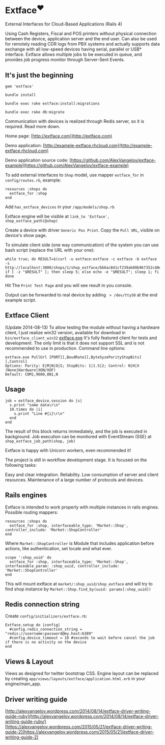 Extface<sup>&hearts;</sup>
========

External Interfaces for Cloud-Based Applications (Rails 4)

Using Cash Registers, Fiscal and POS printers without physical connection between the device, application server and the end user. 
Can also be used for remotely reading CDR logs from PBX systems and actually supports data exchange with all low-speed devices having serial, parallel or USB* interface.
Extface allows multiple jobs to be executed in queue, and provides job progress monitor through Server-Sent Events.

## It's just the beginning

    gem 'extface'
    
    bundle install
    
    bundle exec rake extface:install:migrations
    
    bundle exec rake db:migrate
    
Communication with devices is realized through Redis server, so it is required. Read more down.

Home page: [http://extface.com](http://extface.com)

Demo application: [http://example-extface.rhcloud.com](http://example-extface.rhcloud.com)

Demo application source code: [https://github.com/AlexVangelov/extface-example](https://github.com/AlexVangelov/extface-example)
    
To add external interfaces to `Shop` model, use mapper `extface_for` in `config/routes.rb`, example:

    resources :shops do 
      extface_for :shop
    end
  
Add `has_extface_devices` in your `/app/models/shop.rb`

Extface engine will be visible at `link_to 'Extface', shop_extface_path(@shop)`

Create a device with driver `Generic Pos Print`.
Copy the `Pull URL`, visible on device's show page.

To simulate client side (one way communication) of the system you can use bash script (replace the URL with your one):

    while true; do RESULT=$(curl -u extface:extface -c extface -b extface -s http://localhost:3000/shops/1/shop_extface/bb6ac841cf239ab89b967352c40e4b39); if [ -z "$RESULT" ]; then sleep 5; else echo -e "$RESULT"; sleep 1; fi done

Hit The `Print Test Page` and you will see result in you console.

Output can be forwarded to real device by adding ` > /dev/ttyS0` at the end example script.

## Extface Client

(Update 2014-08-13)
To allow testing the module without having a hardware client, I just realize win32 version, available for download in `bin/extface_client_win32` [extface.exe](https://github.com/AlexVangelov/extface/blob/master/bin/extface_client_win32/extface.exe)
It's fully featured client for tests and development. The only limit is that it does not support SSL and is not recommended to use in production.
Command line options:

    extface.exe PullUrl [PORT][,BoudRate][,ByteSyzeParityStopBits][,Control]
    Options: Parity: E|M|N|O|S; StopBits: 1|1.5|2; Control: N|H|X (None|Hardware|XON/XOF)
    Default: COM1,9600,8N1,N

## Usage

    job = extface_device.session do |s|
      s.print "some data\r\n"
      10.times do |i|
        s.print "Line #{i}\r\n"
      end
    end

The result of this block returns immediately, and the job is executed in background.
Job execution can be monitored with EventStream (SSE) at `shop_extface_job_path(shop, job)`

Extface is happy with Unicorn workers, even recommended it!

The project is still in workflow development stage.
It is focused on the following tasks:

  Easy and clear integration.
  Reliability.
  Low consumption of server and client resources.
  Maintenance of a large number of protocols and devices.


## Rails engines

Extface is intended to work properly with multiple instances in rails engines. Possible routing mappers:

    resources :shops do
      extface_for :shop, interfaceable_type: 'Market::Shop', controller_include: 'Market::ShopController'
    end
    
Where `Market::ShopController` is Module that includes application before actions, like authentication, set locale and what ever.

    scope ':shop_uuid' do
      extface_for :shop, interfaceable_type: 'Market::Shop', interfaceable_param: :shop_uuid, controller_include: 'Market::ShopController'
    end
    
This will mount extface at `market/:shop_uuid/shop_extface` and will try to find shop instance by `Market::Shop.find_by(uuid: params[:shop_uuid])`

## Redis connection string

Create `config/initializers/extface.rb`:

    Extface.setup do |config|
      #config.redis_connection_string = "redis://username:password@my.host:6389"
      #config.device_timeout = 10 #seconds to wait before cancel the job if there is no activity on the device
    end


## Views & Layout

Views as designed for twitter bootstrap CSS. Engine layout can be replaced by creating `app/views/layouts/extface/application.html.erb` in your engine/main_app.

## Driver writing guide

[http://alexvangelov.wordpress.com/2014/08/14/extface-driver-writing-guide-ruby](http://alexvangelov.wordpress.com/2014/08/14/extface-driver-writing-guide-ruby/)
[https://alexvangelov.wordpress.com/2015/05/21/extface-driver-writing-guide-2](https://alexvangelov.wordpress.com/2015/05/21/extface-driver-writing-guide-2)
